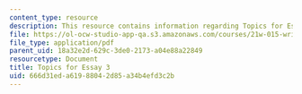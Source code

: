 ```yaml
---
content_type: resource
description: This resource contains information regarding Topics for Essay 3.
file: https://ol-ocw-studio-app-qa.s3.amazonaws.com/courses/21w-015-writing-and-rhetoric-writing-about-sports-fall-2013/666d31eda61988042d85a34b4efd3c2b_MIT21W_015F13_Esay_3_Topc.pdf
file_type: application/pdf
parent_uid: 18a32e2d-629c-3de0-2173-a04e88a22849
resourcetype: Document
title: Topics for Essay 3
uid: 666d31ed-a619-8804-2d85-a34b4efd3c2b
---
```


